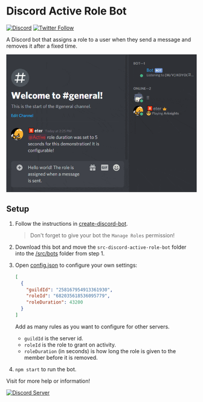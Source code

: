 # Discord Active Role Bot

[![Discord](https://discord.com/api/guilds/258167954913361930/embed.png)](https://discord.gg/WjEFnzC) [![Twitter Follow](https://img.shields.io/twitter/follow/peterthehan.svg?style=social)](https://twitter.com/peterthehan)

A Discord bot that assigns a role to a user when they send a message and removes it after a fixed time.

<div align="center">
  <img
    src="https://raw.githubusercontent.com/peterthehan/discord-active-role-bot/master/assets/demo.gif"
    alt="demo"
  />
</div>

## Setup

1. Follow the instructions in [create-discord-bot](https://github.com/peterthehan/create-discord-bot).

   > Don't forget to give your bot the `Manage Roles` permission!

2. Download this bot and move the `src-discord-active-role-bot` folder into the [/src/bots](https://github.com/peterthehan/create-discord-bot/tree/master/src/bots) folder from step 1.

3. Open [config.json](./src-discord-active-role-bot/config.json) to configure your own settings:

   ```json
   [
     {
       "guildId": "258167954913361930",
       "roleId": "682035618536095779",
       "roleDuration": 43200
     }
   ]
   ```

   Add as many rules as you want to configure for other servers.

   - `guildId` is the server id.
   - `roleId` is the role to grant on activity.
   - `roleDuration` (in seconds) is how long the role is given to the member before it is removed.

4. `npm start` to run the bot.

Visit for more help or information!

<a href="https://discord.gg/WjEFnzC">
  <img src="https://discord.com/api/guilds/258167954913361930/embed.png?style=banner2" title="Discord Server"/>
</a>
